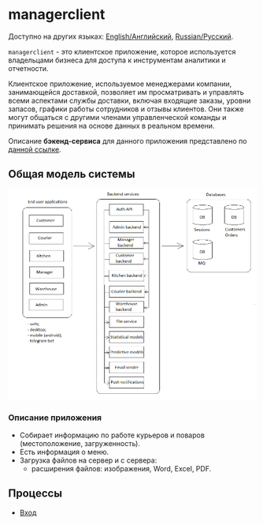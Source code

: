 # managerclient

Доступно на других языках: [English/Английский](managerclient.md), [Russian/Русский](managerclient.ru.md). 

`managerclient` - это клиентское приложение, которое используется владельцами бизнеса для доступа к инструментам аналитики и отчетности.

Клиентское приложение, используемое менеджерами компании, занимающейся доставкой, позволяет им просматривать и управлять всеми аспектами службы доставки, включая входящие заказы, уровни запасов, графики работы сотрудников и отзывы клиентов.
Они также могут общаться с другими членами управленческой команды и принимать решения на основе данных в реальном времени.

Описание **бэкенд-сервиса** для данного приложения представлено по [данной ссылке](../backend/managerbackend.ru.md).

## Общая модель системы

![system_overall](../img/system_overall.png)

### Описание приложения

- Собирает информацию по работе курьеров и поваров (местоположение, загруженность).
- Есть информация о меню.
- Загрузка файлов на сервер и с сервера: 
    - расширения файлов: изображения, Word, Excel, PDF.

## Процессы 

- [Вход](../processes/auth/signin.ru.md)
